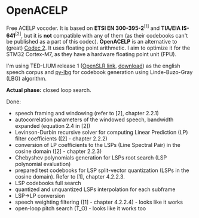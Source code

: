 # OpenACELP
Free ACELP vocoder. It is based on **ETSI EN 300-395-2**<sup>[1]</sup> and **TIA/EIA IS-641**<sup>[2]</sup>, but it is **not** compatible with any of them (as their codebooks can't be published as a part of this codec). **OpenACELP** is an alternative to (great) [Codec 2](https://github.com/drowe67/codec2). It uses floating point arithmetic. I aim to optimize it for the STM32 Cortex-M7, as they have a hardware floating point unit (FPU).

I'm using TED-LIUM release 1 ([OpenSLR link](http://www.openslr.org/7/), [download](https://projets-lium.univ-lemans.fr/ted-lium/release1/)) as the english speech corpus and [py-lbg](https://github.com/internaut/py-lbg) for codebook generation using Linde-Buzo-Gray (LBG) algorithm.

**Actual phase:** closed loop search.

Done:
- speech framing and windowing (refer to [2], chapter 2.2.1)
- autocorrelation parameters of the windowed speech, bandwidth expanded (equation 2.4 in [2])
- Levinson-Durbin recursive solver for computing Linear Prediction (LP) filter coefficients ([2] - chapter 2.2.2)
- conversion of LP coefficients to the LSPs (Line Spectral Pair) in the cosine domain ([2] - chapter 2.2.3)
- Chebyshev polynomials generation for LSPs root search (LSP polynomial evaluation)
- prepared test codebooks for LSP split-vector quantization (LSPs in the cosine domain). Refer to [1], chapter 4.2.2.3.
- LSP codebooks full search
- quantized and unquantized LSPs interpolation for each subframe
- LSP->LP conversion
- speech weighting filtering ([1] - chapter 4.2.2.4) - looks like it works
- open-loop pitch search (T_O) - looks like it works too
